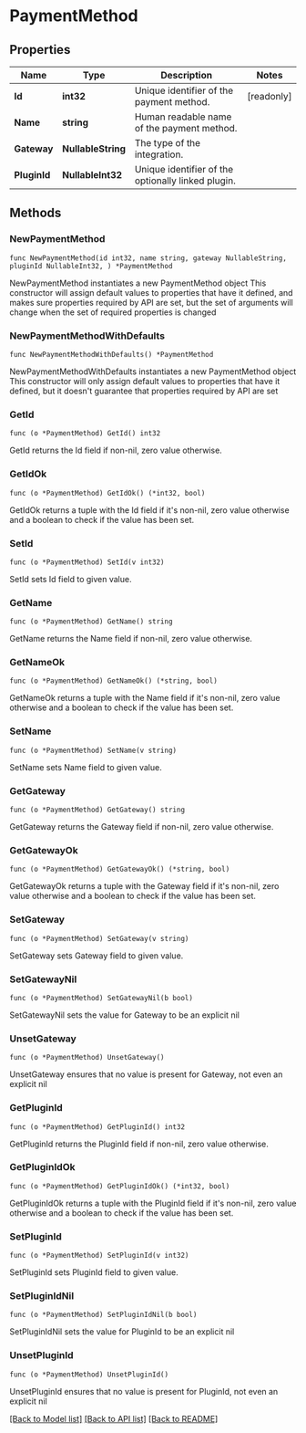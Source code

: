 # PaymentMethod

## Properties

Name | Type | Description | Notes
------------ | ------------- | ------------- | -------------
**Id** | **int32** | Unique identifier of the payment method. | [readonly] 
**Name** | **string** | Human readable name of the payment method. | 
**Gateway** | **NullableString** | The type of the integration. | 
**PluginId** | **NullableInt32** | Unique identifier of the optionally linked plugin. | 

## Methods

### NewPaymentMethod

`func NewPaymentMethod(id int32, name string, gateway NullableString, pluginId NullableInt32, ) *PaymentMethod`

NewPaymentMethod instantiates a new PaymentMethod object
This constructor will assign default values to properties that have it defined,
and makes sure properties required by API are set, but the set of arguments
will change when the set of required properties is changed

### NewPaymentMethodWithDefaults

`func NewPaymentMethodWithDefaults() *PaymentMethod`

NewPaymentMethodWithDefaults instantiates a new PaymentMethod object
This constructor will only assign default values to properties that have it defined,
but it doesn't guarantee that properties required by API are set

### GetId

`func (o *PaymentMethod) GetId() int32`

GetId returns the Id field if non-nil, zero value otherwise.

### GetIdOk

`func (o *PaymentMethod) GetIdOk() (*int32, bool)`

GetIdOk returns a tuple with the Id field if it's non-nil, zero value otherwise
and a boolean to check if the value has been set.

### SetId

`func (o *PaymentMethod) SetId(v int32)`

SetId sets Id field to given value.


### GetName

`func (o *PaymentMethod) GetName() string`

GetName returns the Name field if non-nil, zero value otherwise.

### GetNameOk

`func (o *PaymentMethod) GetNameOk() (*string, bool)`

GetNameOk returns a tuple with the Name field if it's non-nil, zero value otherwise
and a boolean to check if the value has been set.

### SetName

`func (o *PaymentMethod) SetName(v string)`

SetName sets Name field to given value.


### GetGateway

`func (o *PaymentMethod) GetGateway() string`

GetGateway returns the Gateway field if non-nil, zero value otherwise.

### GetGatewayOk

`func (o *PaymentMethod) GetGatewayOk() (*string, bool)`

GetGatewayOk returns a tuple with the Gateway field if it's non-nil, zero value otherwise
and a boolean to check if the value has been set.

### SetGateway

`func (o *PaymentMethod) SetGateway(v string)`

SetGateway sets Gateway field to given value.


### SetGatewayNil

`func (o *PaymentMethod) SetGatewayNil(b bool)`

 SetGatewayNil sets the value for Gateway to be an explicit nil

### UnsetGateway
`func (o *PaymentMethod) UnsetGateway()`

UnsetGateway ensures that no value is present for Gateway, not even an explicit nil
### GetPluginId

`func (o *PaymentMethod) GetPluginId() int32`

GetPluginId returns the PluginId field if non-nil, zero value otherwise.

### GetPluginIdOk

`func (o *PaymentMethod) GetPluginIdOk() (*int32, bool)`

GetPluginIdOk returns a tuple with the PluginId field if it's non-nil, zero value otherwise
and a boolean to check if the value has been set.

### SetPluginId

`func (o *PaymentMethod) SetPluginId(v int32)`

SetPluginId sets PluginId field to given value.


### SetPluginIdNil

`func (o *PaymentMethod) SetPluginIdNil(b bool)`

 SetPluginIdNil sets the value for PluginId to be an explicit nil

### UnsetPluginId
`func (o *PaymentMethod) UnsetPluginId()`

UnsetPluginId ensures that no value is present for PluginId, not even an explicit nil

[[Back to Model list]](../README.md#documentation-for-models) [[Back to API list]](../README.md#documentation-for-api-endpoints) [[Back to README]](../README.md)



